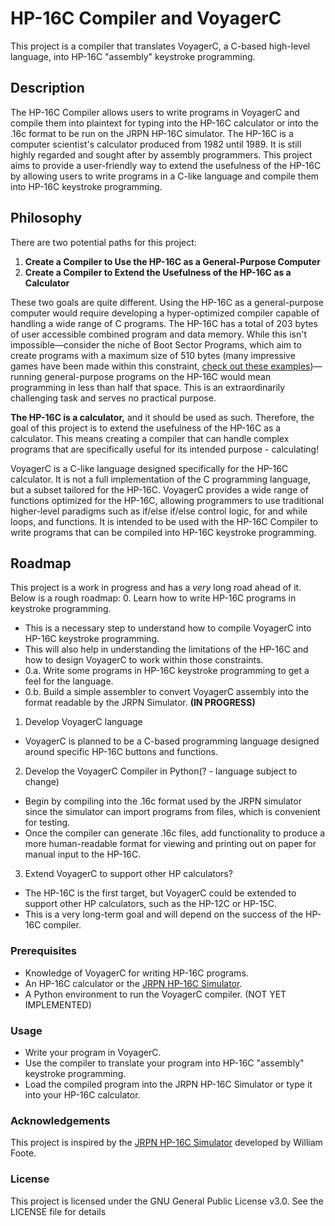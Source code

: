 # HP-16C Compiler and VoyagerC

This project is a compiler that translates VoyagerC, a C-based high-level language, into HP-16C "assembly" keystroke programming.

## Description

The HP-16C Compiler allows users to write programs in VoyagerC and compile them into plaintext for typing into the HP-16C calculator or into the .16c format to be run on the JRPN HP-16C simulator. The HP-16C is a computer scientist's calculator produced from 1982 until 1989. It is still highly regarded and sought after by assembly programmers. This project aims to provide a user-friendly way to extend the usefulness of the HP-16C by allowing users to write programs in a C-like language and compile them into HP-16C keystroke programming.

## Philosophy
There are two potential paths for this project:

1. **Create a Compiler to Use the HP-16C as a General-Purpose Computer**
2. **Create a Compiler to Extend the Usefulness of the HP-16C as a Calculator**

These two goals are quite different. Using the HP-16C as a general-purpose computer would require developing a hyper-optimized compiler capable of handling a wide range of C programs. The HP-16C has a total of 203 bytes of user accessible combined program and data memory. While this isn't impossible—consider the niche of Boot Sector Programs, which aim to create programs with a maximum size of 510 bytes (many impressive games have been made within this constraint, [check out these examples](https://gist.github.com/XlogicX/8204cf17c432cc2b968d138eb639494e))—running general-purpose programs on the HP-16C would mean programming in less than half that space. This is an extraordinarily challenging task and serves no practical purpose.

**The HP-16C is a calculator,** and it should be used as such. Therefore, the goal of this project is to extend the usefulness of the HP-16C as a calculator. This means creating a compiler that can handle complex programs that are specifically useful for its intended purpose - calculating!  

VoyagerC is a C-like language designed specifically for the HP-16C calculator. It is not a full implementation of the C programming language, but a subset tailored for the HP-16C. VoyagerC provides a wide range of functions optimized for the HP-16C, allowing programmers to use traditional higher-level paradigms such as if/else if/else control logic, for and while loops, and functions. It is intended to be used with the HP-16C Compiler to write programs that can be compiled into HP-16C keystroke programming.

## Roadmap

This project is a work in progress and has a *very* long road ahead of it. Below is a rough roadmap:
0. Learn how to write HP-16C programs in keystroke programming.
  - This is a necessary step to understand how to compile VoyagerC into HP-16C keystroke programming.
  - This will also help in understanding the limitations of the HP-16C and how to design VoyagerC to work within those constraints.
  - 0.a. Write some programs in HP-16C keystroke programming to get a feel for the language.
  - 0.b. Build a simple assembler to convert VoyagerC assembly into the format readable by the JRPN Simulator. **(IN PROGRESS)**
1. Develop VoyagerC language 
  - VoyagerC is planned to be a C-based programming language designed around specific HP-16C buttons and functions. 
2. Develop the VoyagerC Compiler in Python(? - language subject to change)
  - Begin by compiling into the .16c format used by the JRPN simulator since the simulator can import programs from files, which is convenient for testing.
  - Once the compiler can generate .16c files, add functionality to produce a more human-readable format for viewing and printing out on paper for manual input to the HP-16C. 
3. Extend VoyagerC to support other HP calculators?
  - The HP-16C is the first target, but VoyagerC could be extended to support other HP calculators, such as the HP-12C or HP-15C.
  - This is a very long-term goal and will depend on the success of the HP-16C compiler.

### Prerequisites

- Knowledge of VoyagerC for writing HP-16C programs.
- An HP-16C calculator or the [JRPN HP-16C Simulator](https://jrpn.jovial.com/).
- A Python environment to run the VoyagerC compiler. (NOT YET IMPLEMENTED)

### Usage
- Write your program in VoyagerC.
- Use the compiler to translate your program into HP-16C "assembly" keystroke programming.
- Load the compiled program into the JRPN HP-16C Simulator or type it into your HP-16C calculator.

### Acknowledgements

This project is inspired by the [JRPN HP-16C Simulator](https://jrpn.jovial.com/) developed by William Foote.

### License

This project is licensed under the GNU General Public License v3.0. See the LICENSE file for details
